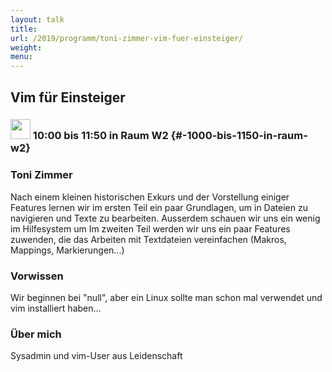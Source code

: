 ```yaml
---
layout: talk
title:
url: /2019/programm/toni-zimmer-vim-fuer-einsteiger/
weight:
menu:
---
```

## Vim für Einsteiger

### <img height = "32" src="../../../images/workshop.svg"> 10:00 bis 11:50 in Raum W2 {#-1000-bis-1150-in-raum-w2}

### Toni Zimmer

Nach einem kleinen historischen Exkurs und der Vorstellung einiger Features lernen wir im ersten Teil ein paar Grundlagen, um in Dateien zu navigieren und Texte zu bearbeiten. Ausserdem schauen wir uns ein wenig im Hilfesystem um Im zweiten Teil werden wir uns ein paar Features zuwenden, die das Arbeiten mit Textdateien vereinfachen (Makros, Mappings, Markierungen...) 

### Vorwissen

Wir beginnen bei "null", aber ein Linux sollte man schon mal verwendet und vim installiert haben...

### Über mich

Sysadmin und vim-User aus Leidenschaft

